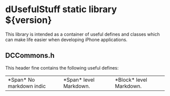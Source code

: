 # dUsefulStuff static library ${version}

This library is intended as a container of useful defines and classes which can make life easier when developing iPhone applications.

## DCCommons.h

This header fine contains the following useful defines:

<table>
<tr>
<td>*Span* No markdown indic</td>
<td markdown="1">*Span* level Markdown.</td>
<td markdown="block">*Block* level Markdown.</td>
</tr>
</table>


